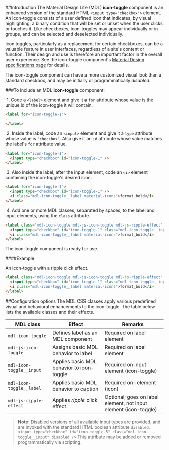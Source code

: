 ##Introduction
The Material Design Lite (MDL) **icon-toggle** component is an enhanced version of the standard HTML `<input type="checkbox">` element. An icon-toggle consists of a user defined icon that indicates, by visual highlighting, a binary condition that will be set or unset when the user clicks or touches it. Like checkboxes, icon-toggles may appear individually or in groups, and can be selected and deselected individually.

Icon toggles, particularly as a replacement for certain checkboxes, can be a valuable feature in user interfaces, regardless of a site's content or function. Their design and use is therefore an important factor in the overall user experience. See the icon-toggle component's [Material Design specifications page](http://www.google.com/design/spec/components/buttons.html#buttons-other-buttons) for details.

The icon-toggle component can have a more customized visual look than a standard checkbox, and may be initially or programmatically *disabled*.

###To include an MDL **icon-toggle** component:

&nbsp;1. Code a `<label>` element and give it a `for` attribute whose value is the unique id of the icon-toggle it will contain.
```html
<label for="icon-toggle-1">
...
</label>
```
&nbsp;2. Inside the label, code an `<input>` element and give it a `type` attribute whose value is `"checkbox"`. Also give it an `id` attribute whose value matches the label's `for` attribute value.
```html
<label for="icon-toggle-1">
  <input type="checkbox" id="icon-toggle-1" />
</label>
```
&nbsp;3. Also inside the label, after the input element, code an `<i>` element containing the icon-toggle's desired icon.
```html
<label for="icon-toggle-1">
  <input type="checkbox" id="icon-toggle-1" />
  <i class="mdl-icon-toggle__label material-icons">format_bold</i>
</label>
```
&nbsp;4. Add one or more MDL classes, separated by spaces, to the label and input elements, using the `class` attribute.
```html
<label class="mdl-icon-toggle mdl-js-icon-toggle mdl-js-ripple-effect" for="icon-toggle-1">
  <input type="checkbox" id="icon-toggle-1" class="mdl-icon-toggle__input" />
  <i class="mdl-icon-toggle__label material-icons">format_bold</i>
</label>
```

The icon-toggle component is ready for use.

####Example

An icon-toggle with a ripple click effect.

```html
<label class="mdl-icon-toggle mdl-js-icon-toggle mdl-js-ripple-effect" for="icon-toggle-1">
  <input type="checkbox" id="icon-toggle-1" class="mdl-icon-toggle__input" />
  <i class="mdl-icon-toggle__label material-icons">format_bold</i>
</label>
```

##Configuration options
The MDL CSS classes apply various predefined visual and behavioral enhancements to the icon-toggle. The table below lists the available classes and their effects.

| MDL class | Effect | Remarks |
|-----------|--------|---------|
| `mdl-icon-toggle` | Defines label as an MDL component | Required on label element|
| `mdl-js-icon-toggle` | Assigns basic MDL behavior to label | Required on label element |
| `mdl-icon-toggle__input` | Applies basic MDL behavior to icon-toggle | Required on input element (icon-toggle) |
| `mdl-icon-toggle__label` | Applies basic MDL behavior to caption | Required on i element (icon) |
| `mdl-js-ripple-effect` | Applies *ripple* click effect | Optional; goes on label element, not input element (icon-toggle) |

>**Note:** Disabled versions of all available input types are provided, and are invoked with the standard HTML boolean attribute `disabled`. `<input type="checkbox" id="icon-toggle-5" class="mdl-icon-toggle__input" disabled />`
>This attribute may be added or removed programmatically via scripting.
